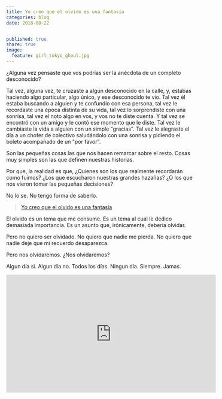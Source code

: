 ```yaml
---
title: Yo creo que el olvido es una fantasía
categories: blog
date: 2018-08-22


published: true
share: true
image:
  feature: girl_tokyo_ghoul.jpg
---
```

¿Alguna vez pensaste que vos podrías ser la anécdota de un completo desconocido?

Tal vez, alguna vez, te cruzaste a algún desconocido en la calle, y, estabas haciendo algo particular, algo único, y ese desconocido te vio. Tal vez él estaba buscando a alguien y te confundio con esa persona, tal vez le recordaste una época distinta de su vida, tal vez lo sorprendiste con una sonrisa, tal vez el noto algo en vos, y vos no te diste cuenta. Y tal vez se encontró con un amigo y le contó ese momento que le diste. Tal vez le cambiaste la vida a alguien con un simple "gracias". Tal vez le alegraste el día a un chofer de colectivo saludándolo con una sonrisa y pidiendo el boleto acompañado de un "por favor".

Son las pequeñas cosas las que nos hacen remarcar sobre el resto. Cosas muy simples son las que definen nuestras historias.

Por que, la realidad es que, ¿Quienes son los que realmente recordarán como fuimos? ¿Los que escucharon nuestras grandes hazañas? ¿O los que nos vieron tomar las pequeñas decisiones?

No lo se. No tengo forma de saberlo. 

> [Yo creo que el olvido es una fantasía](https://www.youtube.com/watch?v=uUIyG_mO990)

El olvido es un tema que me consume. Es un tema al cual le dedico demasiada importancia. Es un asunto que, irónicamente, debería olvidar.

Pero no quiero ser olvidado. No quiero que nadie me pierda. No quiero que nadie deje que mi recuerdo desaparezca. 

Pero nos olvidaremos. ¿Nos olvidaremos?

Algun día si. Algun día no. Todos los días. Ningun día. Siempre. Jamas.

<iframe width="560" height="315" src="https://www.youtube.com/embed/j23AZoRyOWk?autoplay=1" frameborder="0" allow="autoplay; encrypted-media" allowfullscreen></iframe>
